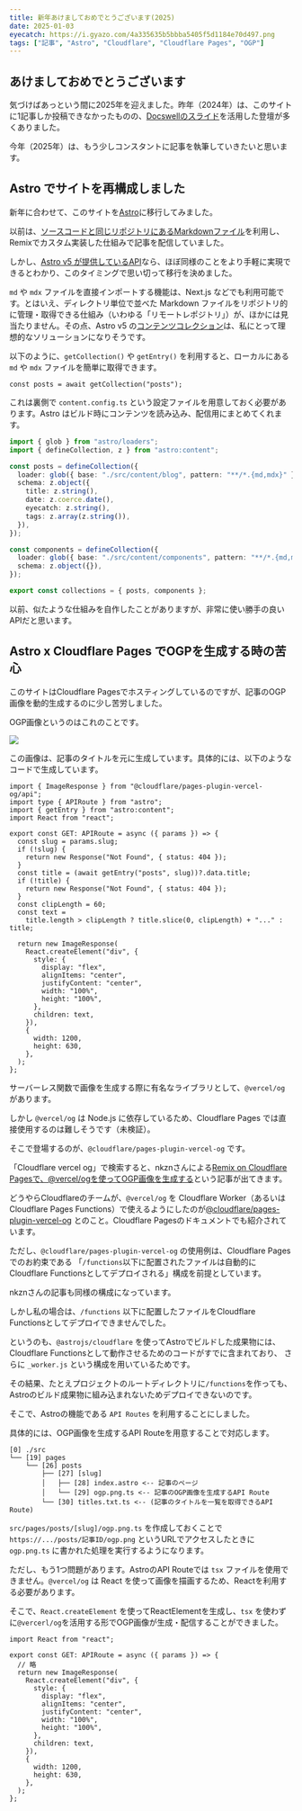 ```yaml
---
title: 新年あけましておめでとうございます(2025)
date: 2025-01-03
eyecatch: https://i.gyazo.com/4a335635b5bbba5405f5d1184e70d497.png
tags: ["記事", "Astro", "Cloudflare", "Cloudflare Pages", "OGP"]
---
```


## あけましておめでとうございます

気づけばあっという間に2025年を迎えました。昨年（2024年）は、このサイトに1記事しか投稿できなかったものの、[Docswellのスライド](https://www.docswell.com/user/junseinagao)を活用した登壇が多くありました。

今年（2025年）は、もう少しコンスタントに記事を執筆していきたいと思います。

## Astro でサイトを再構成しました

新年に合わせて、このサイトを[Astro](https://astro.build/)に移行してみました。

以前は、[ソースコードと同じリポジトリにあるMarkdownファイル](https://github.com/junseinagao/text.junseinagao.com/tree/main/src/content/blog)を利用し、Remixでカスタム実装した仕組みで記事を配信していました。

しかし、[Astro v5 が提供しているAPI](https://docs.astro.build/ja/guides/content-collections/)なら、ほぼ同様のことをより手軽に実現できるとわかり、このタイミングで思い切って移行を決めました。

`md` や `mdx` ファイルを直接インポートする機能は、Next.js などでも利用可能です。とはいえ、ディレクトリ単位で並べた Markdown ファイルをリポジトリ的に管理・取得できる仕組み（いわゆる「リモートレポジトリ」）が、ほかには見当たりません。その点、Astro v5 の[コンテンツコレクション](https://docs.astro.build/ja/guides/content-collections/)は、私にとって理想的なソリューションになりそうです。

以下のように、`getCollection()` や `getEntry()` を利用すると、ローカルにある `md` や `mdx` ファイルを簡単に取得できます。

```tsx
const posts = await getCollection("posts");
```

これは裏側で `content.config.ts` という設定ファイルを用意しておく必要があります。Astro はビルド時にコンテンツを読み込み、配信用にまとめてくれます。

```ts
import { glob } from "astro/loaders";
import { defineCollection, z } from "astro:content";

const posts = defineCollection({
  loader: glob({ base: "./src/content/blog", pattern: "**/*.{md,mdx}" }),
  schema: z.object({
    title: z.string(),
    date: z.coerce.date(),
    eyecatch: z.string(),
    tags: z.array(z.string()),
  }),
});

const components = defineCollection({
  loader: glob({ base: "./src/content/components", pattern: "**/*.{md,mdx}" }),
  schema: z.object({}),
});

export const collections = { posts, components };
```

以前、似たような仕組みを自作したことがありますが、非常に使い勝手の良いAPIだと思います。

## Astro x Cloudflare Pages でOGPを生成する時の苦心

このサイトはCloudflare Pagesでホスティングしているのですが、記事のOGP画像を動的生成するのに少し苦労しました。

OGP画像というのはこれのことです。

![](https://i.gyazo.com/971f68c7a654bd7b398726b89359f0ec.png)

この画像は、記事のタイトルを元に生成しています。具体的には、以下のようなコードで生成しています。

```tsx
import { ImageResponse } from "@cloudflare/pages-plugin-vercel-og/api";
import type { APIRoute } from "astro";
import { getEntry } from "astro:content";
import React from "react";

export const GET: APIRoute = async ({ params }) => {
  const slug = params.slug;
  if (!slug) {
    return new Response("Not Found", { status: 404 });
  }
  const title = (await getEntry("posts", slug))?.data.title;
  if (!title) {
    return new Response("Not Found", { status: 404 });
  }
  const clipLength = 60;
  const text =
    title.length > clipLength ? title.slice(0, clipLength) + "..." : title;

  return new ImageResponse(
    React.createElement("div", {
      style: {
        display: "flex",
        alignItems: "center",
        justifyContent: "center",
        width: "100%",
        height: "100%",
      },
      children: text,
    }),
    {
      width: 1200,
      height: 630,
    },
  );
};
```

サーバーレス関数で画像を生成する際に有名なライブラリとして、`@vercel/og` があります。

しかし `@vercel/og` は Node.js に依存しているため、Cloudflare Pages では直接使用するのは難しそうです（未検証）。

そこで登場するのが、`@cloudflare/pages-plugin-vercel-og` です。

「Cloudflare vercel og」で検索すると、nkznさんによる[Remix on Cloudflare Pagesで、@vercel/ogを使ってOGP画像を生成する](https://zenn.dev/monicle/articles/cloudflare-pages-vercel-og-remix)という記事が出てきます。

どうやらCloudflareのチームが、`@vercel/og` を Cloudflare Worker（あるいは Cloudflare Pages Functions）で使えるようにしたのが[@cloudflare/pages-plugin-vercel-og](https://developers.cloudflare.com/pages/functions/plugins/vercel-og/) とのこと。Cloudflare Pagesのドキュメントでも紹介されています。

ただし、`@cloudflare/pages-plugin-vercel-og` の使用例は、Cloudflare Pagesでのお約束である 「`/functions`以下に配置されたファイルは自動的にCloudflare Functionsとしてデプロイされる」構成を前提としています。

nkznさんの記事も同様の構成になっています。

しかし私の場合は、`/functions` 以下に配置したファイルをCloudflare Functionsとしてデプロイできませんでした。

というのも、`@astrojs/cloudflare` を使ってAstroでビルドした成果物には、Cloudflare Functionsとして動作させるためのコードがすでに含まれており、 さらに `_worker.js` という構成を用いているためです。

その結果、たとえプロジェクトのルートディレクトリに`/functions`を作っても、Astroのビルド成果物に組み込まれないためデプロイできないのです。

そこで、Astroの機能である `API Routes` を利用することにしました。

具体的には、OGP画像を生成するAPI Routeを用意することで対応します。

```
[0] ./src
└── [19] pages
    └── [26] posts
        ├── [27] [slug]
        │   ├── [28] index.astro <-- 記事のページ
        │   └── [29] ogp.png.ts <-- 記事のOGP画像を生成するAPI Route
        └── [30] titles.txt.ts <-- (記事のタイトルを一覧を取得できるAPI Route)
```

`src/pages/posts/[slug]/ogp.png.ts` を作成しておくことで `https://.../posts/記事ID/ogp.png` というURLでアクセスしたときに `ogp.png.ts` に書かれた処理を実行するようになります。

ただし、もう1つ問題があります。AstroのAPI Routeでは `tsx` ファイルを使用できません。`@vercel/og` は React を使って画像を描画するため、Reactを利用する必要があります。

そこで、`React.createElement` を使ってReactElementを生成し、`tsx` を使わずに`@vercerl/og`を活用する形でOGP画像が生成・配信することができました。

```tsx
import React from "react";

export const GET: APIRoute = async ({ params }) => {
  // 略
  return new ImageResponse(
    React.createElement("div", {
      style: {
        display: "flex",
        alignItems: "center",
        justifyContent: "center",
        width: "100%",
        height: "100%",
      },
      children: text,
    }),
    {
      width: 1200,
      height: 630,
    },
  );
};
```
